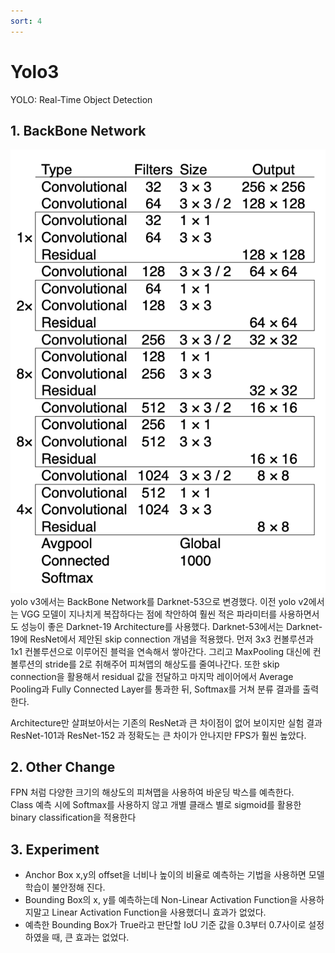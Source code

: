 ```yaml
---
sort: 4
---
```


# Yolo3  
YOLO: Real-Time Object Detection  

## 1. BackBone Network  
![Darknet](../../static/Yolo3/Yolo3_darknet.png)  
yolo v3에서는 BackBone Network를 Darknet-53으로 변경했다. 이전 yolo v2에서는 VGG 모델이 지나치게 복잡하다는 점에 착안하여 훨씬 적은 파라미터를 사용하면서도 성능이 좋은 Darknet-19 Architecture를 사용했다. Darknet-53에서는 Darknet-19에 ResNet에서 제안된 skip connection 개념을 적용했다. 먼저 3x3 컨볼루션과 1x1 컨볼루션으로 이루어진 블럭을 연속해서 쌓아간다. 그리고 MaxPooling 대신에 컨볼루션의 stride를 2로 취해주어 피쳐맵의 해상도를 줄여나간다. 또한 skip connection을 활용해서 residual 값을 전달하고 마지막 레이어에서 Average Pooling과 Fully Connected Layer를 통과한 뒤, Softmax를 거쳐 분류 결과를 출력한다.  

Architecture만 살펴보아서는 기존의 ResNet과 큰 차이점이 없어 보이지만 실험 결과 ResNet-101과 ResNet-152 과 정확도는 큰 차이가 안나지만 FPS가 훨씬 높았다.  

## 2. Other Change  
FPN 처럼 다양한 크기의 해상도의 피쳐맵을 사용하여 바운딩 박스를 예측한다.  
Class 예측 시에 Softmax를 사용하지 않고 개별 클래스 별로 sigmoid를 활용한 binary classification을 적용한다  

## 3. Experiment  
- Anchor Box x,y의 offset을 너비나 높이의 비율로 예측하는 기법을 사용하면 모델 학습이 불안정해 진다.  
- Bounding Box의 x, y를 예측하는데 Non-Linear Activation Function을 사용하지말고 Linear Activation Function을 사용했더니 효과가 없었다.  
- 예측한 Bounding Box가 True라고 판단할 IoU 기준 값을 0.3부터 0.7사이로 설정하였을 때, 큰 효과는 없었다.  